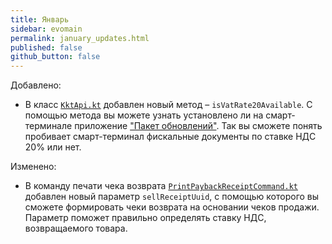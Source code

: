 ```yaml
---
title: Январь
sidebar: evomain
permalink: january_updates.html
published: false
github_button: false
---
```



Добавлено:

* В класс [`KktApi.kt`](./integration-library/ru/evotor/framework/kkt/api/KktApi.html) добавлен новый метод – `isVatRate20Available`. С помощью метода вы можете узнать установлено ли на смарт-терминале приложение ["Пакет обновлений"](https://market.evotor.ru/store/apps/9ddd7629-3397-47eb-a83a-1d987aa71610). Так вы сможете понять пробивает смарт-терминал фискальные документы по ставке НДС 20% или нет.

Изменено:

* В команду печати чека возврата [`PrintPaybackReceiptCommand.kt`](./integration-library/ru/evotor/framework/core/action/command/print_receipt_command/PrintPaybackReceiptCommand.html) добавлен новый параметр `sellReceiptUuid`, с помощью которого вы сможете формировать чеки возврата на основании чеков продажи. Параметр поможет правильно определять ставку НДС, возвращаемого товара.
